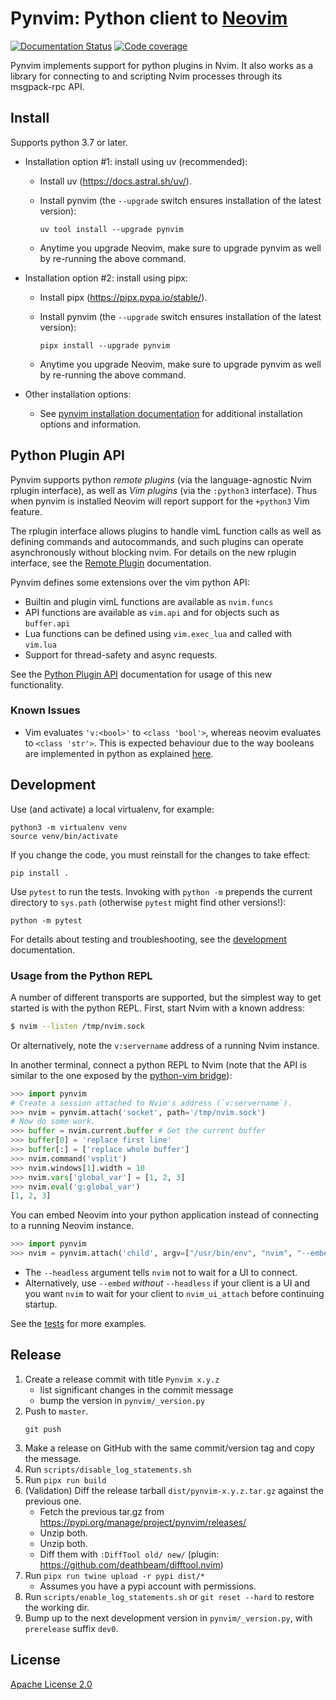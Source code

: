 Pynvim: Python client to [Neovim](https://github.com/neovim/neovim)
===================================================================

[![Documentation Status](https://readthedocs.org/projects/pynvim/badge/?version=latest)](https://readthedocs.org/projects/pynvim/builds/)
[![Code coverage](https://codecov.io/gh/neovim/pynvim/branch/master/graph/badge.svg)](https://codecov.io/gh/neovim/pynvim)

Pynvim implements support for python plugins in Nvim. It also works as a library for
connecting to and scripting Nvim processes through its msgpack-rpc API.

Install
-------

Supports python 3.7 or later.

- Installation option #1: install using uv (recommended):

  - Install uv (https://docs.astral.sh/uv/).

  - Install pynvim (the `--upgrade` switch ensures installation of the latest
    version):

        uv tool install --upgrade pynvim

  - Anytime you upgrade Neovim, make sure to upgrade pynvim as well by
    re-running the above command.

- Installation option #2: install using pipx:

  - Install pipx (https://pipx.pypa.io/stable/).

  - Install pynvim (the `--upgrade` switch ensures installation of the latest
    version):

        pipx install --upgrade pynvim

  - Anytime you upgrade Neovim, make sure to upgrade pynvim as well by
    re-running the above command.

- Other installation options:

  - See [pynvim installation
    documentation](https://pynvim.readthedocs.io/en/latest/installation.html)
    for additional installation options and information.

Python Plugin API
-----------------

Pynvim supports python _remote plugins_ (via the language-agnostic Nvim rplugin
interface), as well as _Vim plugins_ (via the `:python3` interface). Thus when
pynvim is installed Neovim will report support for the `+python3` Vim feature.

The rplugin interface allows plugins to handle vimL function calls as well as
defining commands and autocommands, and such plugins can operate asynchronously
without blocking nvim.  For details on the new rplugin interface,
see the [Remote Plugin](http://pynvim.readthedocs.io/en/latest/usage/remote-plugins.html) documentation.

Pynvim defines some extensions over the vim python API:

* Builtin and plugin vimL functions are available as `nvim.funcs`
* API functions are available as `vim.api` and for objects such as `buffer.api`
* Lua functions can be defined using `vim.exec_lua` and called with `vim.lua`
* Support for thread-safety and async requests.

See the [Python Plugin API](http://pynvim.readthedocs.io/en/latest/usage/python-plugin-api.html) documentation for usage of this new functionality.

### Known Issues
- Vim evaluates `'v:<bool>'` to `<class 'bool'>`, whereas neovim evaluates to `<class 'str'>`. This is expected behaviour due to the way booleans are implemented in python as explained [here](https://github.com/neovim/pynvim/issues/523#issuecomment-1495502011).

Development
-----------

Use (and activate) a local virtualenv, for example:

    python3 -m virtualenv venv
    source venv/bin/activate

If you change the code, you must reinstall for the changes to take effect:

    pip install .

Use `pytest` to run the tests. Invoking with `python -m` prepends the current
directory to `sys.path` (otherwise `pytest` might find other versions!):

    python -m pytest

For details about testing and troubleshooting, see the
[development](http://pynvim.readthedocs.io/en/latest/development.html)
documentation.

### Usage from the Python REPL

A number of different transports are supported, but the simplest way to get
started is with the python REPL. First, start Nvim with a known address:

```sh
$ nvim --listen /tmp/nvim.sock
```

Or alternatively, note the `v:servername` address of a running Nvim instance.

In another terminal, connect a python REPL to Nvim (note that the API is similar
to the one exposed by the [python-vim
bridge](http://vimdoc.sourceforge.net/htmldoc/if_pyth.html#python-vim)):

```python
>>> import pynvim
# Create a session attached to Nvim's address (`v:servername`).
>>> nvim = pynvim.attach('socket', path='/tmp/nvim.sock')
# Now do some work.
>>> buffer = nvim.current.buffer # Get the current buffer
>>> buffer[0] = 'replace first line'
>>> buffer[:] = ['replace whole buffer']
>>> nvim.command('vsplit')
>>> nvim.windows[1].width = 10
>>> nvim.vars['global_var'] = [1, 2, 3]
>>> nvim.eval('g:global_var')
[1, 2, 3]
```

You can embed Neovim into your python application instead of connecting to
a running Neovim instance.

```python
>>> import pynvim
>>> nvim = pynvim.attach('child', argv=["/usr/bin/env", "nvim", "--embed", "--headless"])
```

- The `--headless` argument tells `nvim` not to wait for a UI to connect.
- Alternatively, use `--embed` _without_ `--headless` if your client is a UI
  and you want `nvim` to wait for your client to `nvim_ui_attach` before
  continuing startup.

See the [tests](https://github.com/neovim/pynvim/tree/master/test) for more examples.

Release
-------

1. Create a release commit with title `Pynvim x.y.z`
   - list significant changes in the commit message
   - bump the version in `pynvim/_version.py`
2. Push to `master`.
   ```
   git push
   ```
3. Make a release on GitHub with the same commit/version tag and copy the message.
4. Run `scripts/disable_log_statements.sh`
5. Run `pipx run build`
6. (Validation) Diff the release tarball `dist/pynvim-x.y.z.tar.gz` against the previous one.
    - Fetch the previous tar.gz from https://pypi.org/manage/project/pynvim/releases/
    - Unzip both.
    - Unzip both.
    - Diff them with `:DiffTool old/ new/` (plugin: https://github.com/deathbeam/difftool.nvim)
7. Run `pipx run twine upload -r pypi dist/*`
    - Assumes you have a pypi account with permissions.
8. Run `scripts/enable_log_statements.sh` or `git reset --hard` to restore the working dir.
9. Bump up to the next development version in `pynvim/_version.py`, with `prerelease` suffix `dev0`.

License
-------

[Apache License 2.0](https://github.com/neovim/pynvim/blob/master/LICENSE)
